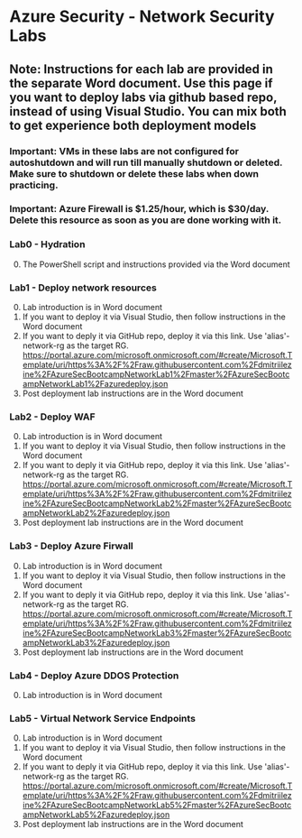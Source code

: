 
# Azure Security - Network Security Labs
## Note: Instructions for each lab are provided in the separate Word document. Use this page if you want to deploy labs via github based repo, instead of using Visual Studio. You can mix both to get experience both deployment models

### Important: VMs in these labs are not configured for autoshutdown and will run till manually shutdown or deleted. Make sure to shutdown or delete these labs when down practicing.
### Important: Azure Firewall is $1.25/hour, which is $30/day. Delete this resource as soon as you are done working with it.

### Lab0 - Hydration
0. The PowerShell script and instructions provided via the Word document

### Lab1 - Deploy network resources
0. Lab introduction is in Word document
1. If you want to deploy it via Visual Studio, then follow instructions in the Word document
2. If you want to deply it via GitHub repo, deploy it via this link. Use 'alias'-network-rg as the target RG. 
	https://portal.azure.com/microsoft.onmicrosoft.com/#create/Microsoft.Template/uri/https%3A%2F%2Fraw.githubusercontent.com%2Fdmitriilezine%2FAzureSecBootcampNetworkLab1%2Fmaster%2FAzureSecBootcampNetworkLab1%2Fazuredeploy.json
3. Post deployment lab instructions are in the Word document

### Lab2 - Deploy WAF
0. Lab introduction is in Word document
1. If you want to deploy it via Visual Studio, then follow instructions in the Word document
2. If you want to deply it via GitHub repo, deploy it via this link. Use 'alias'-network-rg as the target RG. 
	https://portal.azure.com/microsoft.onmicrosoft.com/#create/Microsoft.Template/uri/https%3A%2F%2Fraw.githubusercontent.com%2Fdmitriilezine%2FAzureSecBootcampNetworkLab2%2Fmaster%2FAzureSecBootcampNetworkLab2%2Fazuredeploy.json
3. Post deployment lab instructions are in the Word document

### Lab3 - Deploy Azure Firwall
0. Lab introduction is in Word document
1. If you want to deploy it via Visual Studio, then follow instructions in the Word document
2. If you want to deply it via GitHub repo, deploy it via this link. Use 'alias'-network-rg as the target RG. 
	https://portal.azure.com/microsoft.onmicrosoft.com/#create/Microsoft.Template/uri/https%3A%2F%2Fraw.githubusercontent.com%2Fdmitriilezine%2FAzureSecBootcampNetworkLab3%2Fmaster%2FAzureSecBootcampNetworkLab3%2Fazuredeploy.json
3. Post deployment lab instructions are in the Word document

### Lab4 - Deploy Azure DDOS Protection
0. Lab introduction is in Word document

### Lab5 - Virtual Network Service Endpoints
0. Lab introduction is in Word document
1. If you want to deploy it via Visual Studio, then follow instructions in the Word document
2. If you want to deply it via GitHub repo, deploy it via this link. Use 'alias'-network-rg as the target RG. 
	https://portal.azure.com/microsoft.onmicrosoft.com/#create/Microsoft.Template/uri/https%3A%2F%2Fraw.githubusercontent.com%2Fdmitriilezine%2FAzureSecBootcampNetworkLab5%2Fmaster%2FAzureSecBootcampNetworkLab5%2Fazuredeploy.json
3. Post deployment lab instructions are in the Word document

